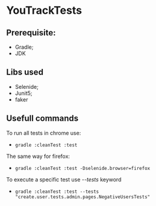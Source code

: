 # YouTrackTests

## Prerequisite:
- Gradle;
- JDK

## Libs used
- Selenide;
- Junit5;
- faker

## Usefull commands

To run all tests in chrome use:

- `gradle :cleanTest :test` 

The same way for firefox:

- `gradle :cleanTest :test -Dselenide.browser=firefox`

To execute a specific test use *--tests* keyword
- `gradle :cleanTest :test --tests "create.user.tests.admin.pages.NegativeUsersTests"`
